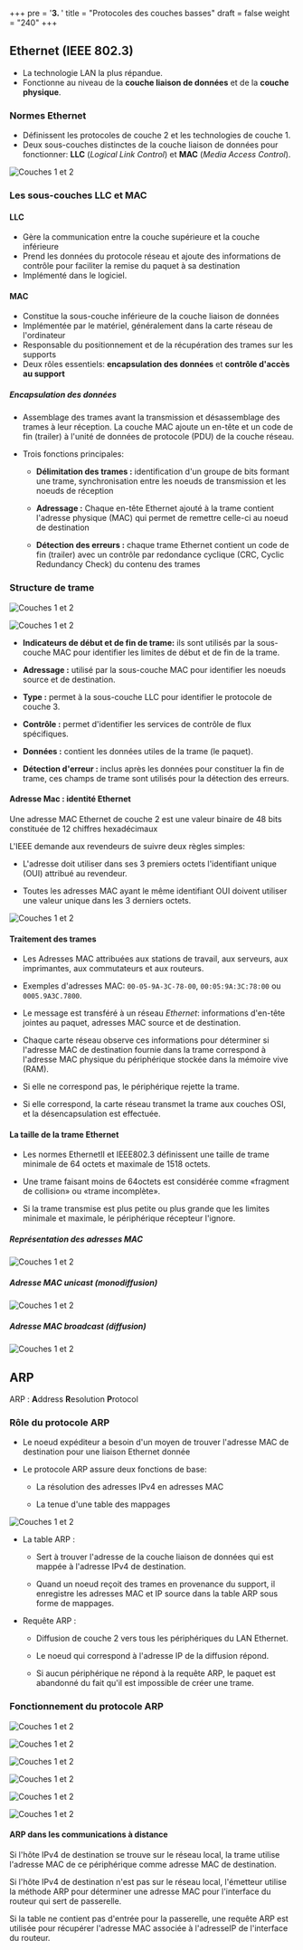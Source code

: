 +++
pre = '<b>3. </b>'
title = "Protocoles des couches basses"
draft = false
weight = "240"
+++

## Ethernet (IEEE 802.3)

+ La technologie LAN la plus répandue.
+ Fonctionne au niveau de la **couche liaison de données** et de la **couche physique**.

### Normes Ethernet

+ Définissent les protocoles de couche 2 et les technologies de couche 1.
+ Deux sous-couches distinctes de la couche liaison de données pour fonctionner: **LLC** (*Logical Link Control*) et **MAC** (*Media Access Control*).

![Couches 1 et 2](../images/02-14.png?width=700px)

### Les sous-couches LLC et MAC

#### LLC

+ Gère la communication entre la couche supérieure et la couche inférieure
+ Prend les données du protocole réseau et ajoute des informations de contrôle pour faciliter la remise du paquet à sa destination
+ Implémenté dans le logiciel.

#### MAC

+ Constitue la sous-couche inférieure de la couche liaison de données
+ Implémentée par le matériel, généralement dans la carte réseau de l'ordinateur
+ Responsable du positionnement et de la récupération des trames sur les supports
+ Deux rôles essentiels: **encapsulation des données** et **contrôle d'accès au support**

<!-- ### La sous-couche MAC

![Couches 1 et 2](../images/02-15.png?width=700px) -->

##### Encapsulation des données

+ Assemblage des trames avant la transmission et désassemblage des trames à leur réception. La couche MAC ajoute un en-tête et un code de fin (trailer) à l'unité de données de protocole (PDU) de la couche réseau.

+ Trois fonctions principales:

    + **Délimitation des trames :** identification d'un groupe de bits formant une trame, synchronisation entre les noeuds de transmission et les noeuds de réception

    + **Adressage :** Chaque en-tête Ethernet ajouté à la trame contient l'adresse physique (MAC) qui permet de remettre celle-ci au noeud de destination

    + **Détection des erreurs :** chaque trame Ethernet contient un code de fin (trailer) avec un contrôle par redondance cyclique (CRC, Cyclic Redundancy Check) du contenu des trames

### Structure de trame

![Couches 1 et 2](../images/02-12.png?width=700px)

![Couches 1 et 2](../images/02-13.png?width=700px)

+ **Indicateurs de début et de fin de trame:** ils sont utilisés par la sous-couche MAC pour identifier les limites de début et de fin de la trame.

+ **Adressage :** utilisé par la sous-couche MAC pour identifier les noeuds source et de destination.

+ **Type :** permet à la sous-couche LLC pour identifier le protocole de couche 3.

+ **Contrôle :** permet d'identifier les services de contrôle de flux spécifiques.

+ **Données :** contient les données utiles de la trame (le paquet).

+ **Détection d'erreur :** inclus après les données pour constituer la fin de trame, ces champs de trame sont utilisés pour la détection des erreurs.

#### Adresse Mac : identité Ethernet

Une adresse MAC Ethernet de couche 2 est une valeur binaire de 48 bits constituée de 12 chiffres hexadécimaux

L'IEEE demande aux revendeurs de suivre deux règles simples:

- L'adresse doit utiliser dans ses 3 premiers octets l'identifiant unique (OUI) attribué au revendeur.

- Toutes les adresses MAC ayant le même identifiant OUI doivent utiliser une valeur unique dans les 3 derniers octets.

![Couches 1 et 2](../images/02-17.png?width=700px)

#### Traitement des trames

+ Les Adresses MAC attribuées aux stations de travail, aux serveurs, aux imprimantes, aux commutateurs et aux routeurs.

+ Exemples d'adresses MAC: `00-05-9A-3C-78-00`, `00:05:9A:3C:78:00` ou `0005.9A3C.7800`.

+ Le message est transféré à un réseau *Ethernet*: informations d'en-tête jointes au paquet, adresses MAC source et de destination.

+ Chaque carte réseau observe ces informations pour déterminer si l'adresse MAC de destination fournie dans la trame correspond à l'adresse MAC physique du périphérique stockée dans la mémoire vive (RAM).

+ Si elle ne correspond pas, le périphérique rejette la trame.

+ Si elle correspond, la carte réseau transmet la trame aux couches OSI, et la désencapsulation est effectuée.

#### La taille de la trame Ethernet

+ Les normes EthernetII et IEEE802.3 définissent une taille de trame minimale de 64 octets et maximale de 1518 octets.

+ Une trame faisant moins de 64octets est considérée comme «fragment de collision» ou «trame incomplète».

+ Si la trame transmise est plus petite ou plus grande que les limites minimale et maximale, le périphérique récepteur l'ignore.

##### Représentation des adresses MAC

![Couches 1 et 2](../images/02-20.png?width=600px)

##### Adresse MAC unicast (monodiffusion)

![Couches 1 et 2](../images/02-21.png?width=600px)

##### Adresse MAC broadcast (diffusion)

![Couches 1 et 2](../images/02-22.png?width=600px)

<!-- ##### Adresse MAC de multidiffusion

![Couches 1 et 2](../images/02-23.png?width=600px) -->

## ARP

ARP : **A**ddress **R**esolution **P**rotocol

### Rôle du protocole ARP

+ Le noeud expéditeur a besoin d'un moyen de trouver l'adresse MAC de destination pour une liaison Ethernet donnée

+ Le protocole ARP assure deux fonctions de base:

    + La résolution des adresses IPv4 en adresses MAC

    + La tenue d'une table des mappages

![Couches 1 et 2](../images/02-24.png?width=600px)

+ La table ARP :

    + Sert à trouver l'adresse de la couche liaison de données qui est mappée à l'adresse IPv4 de destination.

    + Quand un noeud reçoit des trames en provenance du support, il enregistre les adresses MAC et IP source dans la table ARP sous forme de mappages.

+ Requête ARP :

    + Diffusion de couche 2 vers tous les périphériques du LAN Ethernet.

    + Le noeud qui correspond à l'adresse IP de la diffusion répond.

    + Si aucun périphérique ne répond à la requête ARP, le paquet est abandonné du fait qu'il est impossible de créer une trame.

### Fonctionnement du protocole ARP

![Couches 1 et 2](../images/02-25.png?width=600px)

![Couches 1 et 2](../images/02-26.png?width=600px)

![Couches 1 et 2](../images/02-27.png?width=600px)

![Couches 1 et 2](../images/02-28.png?width=600px)

![Couches 1 et 2](../images/02-29.png?width=600px)

![Couches 1 et 2](../images/02-30.png?width=600px)

#### ARP dans les communications à distance

Si l'hôte IPv4 de destination se trouve sur le réseau local, la trame utilise l'adresse MAC de ce périphérique comme adresse MAC de destination.

Si l'hôte IPv4 de destination n'est pas sur le réseau local, l'émetteur utilise la méthode ARP pour déterminer une adresse MAC pour l'interface du routeur qui sert de passerelle.

Si la table ne contient pas d'entrée pour la passerelle, une requête ARP est utilisée pour récupérer l'adresse MAC associée à l'adresseIP de l'interface du routeur.